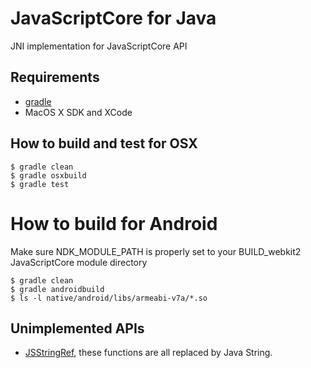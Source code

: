 # JavaScriptCore for Java

JNI implementation for JavaScriptCore API

## Requirements

- [gradle](http://www.gradle.org/) 
- MacOS X SDK and XCode

## How to build and test for OSX

```
$ gradle clean
$ gradle osxbuild
$ gradle test
```

# How to build for Android

Make sure NDK_MODULE_PATH is properly set to your BUILD_webkit2 JavaScriptCore module directory

```
$ gradle clean
$ gradle androidbuild
$ ls -l native/android/libs/armeabi-v7a/*.so
```


## Unimplemented APIs

- [JSStringRef](https://developer.apple.com/library/mac/documentation/JavaScriptCore/Reference/JSStringRef_header_reference/Reference/reference.html), these functions are all replaced by Java String.

